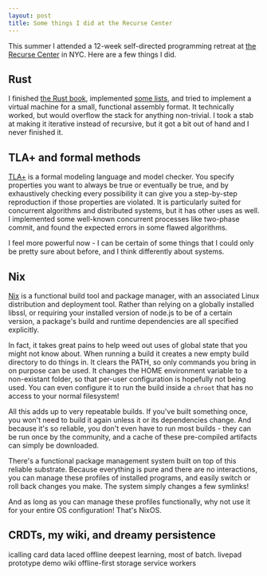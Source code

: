 ```yaml
---
layout: post
title: Some things I did at the Recurse Center
---
```


This summer I attended a 12-week self-directed programming retreat
at [the Recurse Center][rc] in NYC. Here are a few things I did.

Rust
----
I finished [the Rust book][book], implemented [some
lists][too-many-lists], and tried to implement a virtual machine for
a small, functional assembly format. It technically worked, but would
overflow the stack for anything non-trivial. I took a stab at making it
iterative instead of recursive, but it got a bit out of hand and I never
finished it.

TLA+ and formal methods
-----------------------
[TLA+][tla] is a formal modeling language and model checker. You specify
properties you want to always be true or eventually be true, and by
exhaustively checking every possibility it can give you a step-by-step
reproduction if those properties are violated. It is particularly
suited for concurrent algorithms and distributed systems, but it has
other uses as well. I implemented some well-known concurrent processes
like two-phase commit, and found the expected errors in some flawed
algorithms.

I feel more powerful now - I can be certain of some things that I could
only be pretty sure about before, and I think differently about systems.


Nix
---

[Nix][nixos] is a functional build tool and package manager, with an
associated Linux distribution and deployment tool. Rather than relying
on a globally installed libssl, or requiring your installed
version of node.js to be of a certain version, a package's build and runtime
dependencies are all specified explicitly.

In fact, it takes great pains
to help weed out uses of global state that you might not know about.
When running a build it creates a new empty build directory to do things
in. It clears the PATH, so only commands you bring in on purpose can be
used. It changes the HOME environment variable to a non-existant folder,
so that per-user configuration is hopefully not being used. You can even
configure it to run the build inside a `chroot` that has no access to
your normal filesystem!

All this adds up to very repeatable builds. If you've built something
once, you won't need to build it again unless it or its dependencies
change. And because it's so reliable, you don't even have to run most
builds - they can be run once by the community, and a cache of these
pre-compiled artifacts can simply be downloaded.

There's a functional package management system built on top of this
reliable substrate. Because everything is pure and there are no
interactions, you can manage these profiles of installed programs, and
easily switch or roll back changes you make. The system simply changes a
few symlinks!

And as long as you can manage these profiles functionally, why not use
it for your entire OS configuration! That's NixOS.



CRDTs, my wiki, and dreamy persistence
--------------------------------------

icalling card
data laced
offline
deepest learning, most of batch.
livepad prototype
demo wiki
offline-first storage
service workers



[rc]: https://recurse.com
[book]: https://doc.rust-lang.org/book/
[too-many-lists]: https://rust-unofficial.github.io/too-many-lists/
[tla]: https://en.wikipedia.org/wiki/TLA%2B
[nixos]: https://nixos.org/

